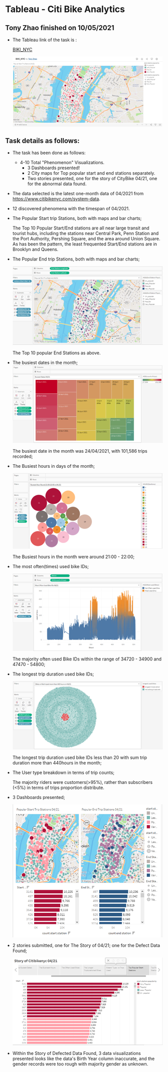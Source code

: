 # Tableau - Citi Bike Analytics

## Tony Zhao finished on 10/05/2021

* The Tableau link of the task is : 
    
    [BIKI_NYC](https://public.tableau.com/app/profile/tony.zhao2691/viz/BIKI_NYC/Map_PopularStartStations0421)
    
    ![BIKI_NYC](images/biki_nyc.PNG)
  

## Task details as follows:

* The task has been done as follows:

    * 4-10 Total "Phenomenon" Visualizations.
        * 3 Dashboards presented!
        * 2 City maps for Top popular start and end stations separately.
        * Two stories presented, one for the story of CityBike 04/21, one for the abnormal data found.    
        
* The data selected is the latest one-month data of 04/2021 from https://www.citibikenyc.com/system-data.

* 12 discovered phenomena with the timespan of 04/2021.

* The Popular Start trip Stations, both with maps and bar charts;
    
    The Top 10 Popular Start/End stations are all near large transit and tourist
    hubs, including the stations near Central Park, Penn Station and the Port Authority, Pershing
    Square, and the area around Union Square. As has been the pattern, the least frequented
    Start/End stations are in Brooklyn and Queens.

* The Popular End trip Stations, both with maps and bar charts;

   ![Popular End Stations](images/hotendstn.PNG) 
    
    The Top 10 popular End Stations as above.

* The busiest dates in the month;
    ![Hot Dates](images/busiestdates.PNG) 

    The busiest date in the month was 24/04/2021, with 101,586 trips recorded;

* The Busiest hours in days of the month;

    ![Hot Hours](images/busiesthours.PNG)

    The Busiest hours in the month were around 21:00 - 22:00;

* The most often(times) used bike IDs;

    ![Busiest IDs](images/busiestbikeid.PNG)

    The majority often used Bike IDs within the range of 34720 - 34900 and 47470 - 54800;

* The longest trip duration used bike IDs; 

    ![longest trip IDs](images/longesttripid.PNG)

    The longest trip duration used bike IDs less than 20 with sum trip duration more than 440hours in the month;

* The User type breakdown in terms of trip counts;

    The majority riders were customers(>95%), rather than subscribers (<5%) in terms of trips proportion distribute.

* 3 Dashboards presented;

    ![Dash Board](images/dashboard1.PNG)

* 2 stories submitted, one for The Story of 04/21; one for the Defect Data Found;

    ![Stories](images/citibikstory.PNG)

* Within the Story of Defected Data Found, 3 data visualizations presented looks like the data's Birth Year column inaccurate,
    and the gender records were too rough with majority gender as unknown.
